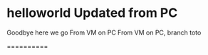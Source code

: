 helloworld
Updated from PC
=======
Goodbye
here we go
From VM on PC
From VM on PC, branch toto

==========
